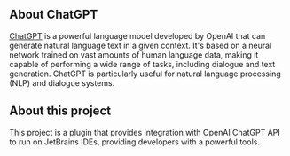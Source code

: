 <!-- Plugin description -->

## About ChatGPT

[ChatGPT](https://chat.openai.com/chat) is a powerful language model developed by OpenAI that can generate natural language text in a given context. It's based on a neural network trained on vast amounts of human language data, making it capable of performing a wide range of tasks, including dialogue and text generation. ChatGPT is particularly useful for natural language processing (NLP) and dialogue systems.

## About this project

This project is a plugin that provides integration with OpenAI ChatGPT API to run on JetBrains IDEs, providing developers with a powerful tools.

<!-- Plugin description end -->
